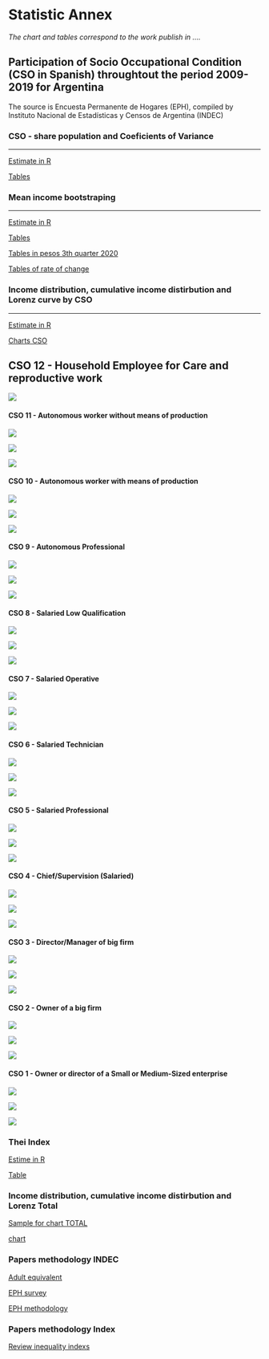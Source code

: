 Statistic Annex
================

*The chart and tables correspond to the work publish in ….*

## Participation of Socio Occupational Condition (CSO in Spanish) throughtout the period 2009-2019 for Argentina

The source is Encuesta Permanente de Hogares (EPH), compiled by
Instituto Nacional de Estadísticas y Censos de Argentina (INDEC)

### CSO - share population and Coeficients of Variance

-----

[Estimate in
R](https://github.com/emiliamillon/CSO/blob/master/CSO-measure-09-19.Rmd)

[Tables](https://github.com/emiliamillon/CSO/blob/master/cuadros_cso_tiempo.xlsx)

### Mean income bootstraping

-----

[Estimate in
R](https://github.com/emiliamillon/CSO/blob/master/boot-estimate.Rmd)

[Tables](https://github.com/emiliamillon/CSO/blob/master/cuadros_boot.xlsx)

[Tables in pesos 3th
quarter 2020](https://github.com/emiliamillon/CSO/blob/master/boot0919_imeR.csv)

[Tables of rate of
change](https://github.com/emiliamillon/CSO/blob/master/boot0919_TASA.csv)

### Income distribution, cumulative income distirbution and Lorenz curve by CSO

-----

[Estimate in
R](https://github.com/emiliamillon/CSO/blob/master/charts-CSO.Rmd)

[Charts
CSO](https://github.com/emiliamillon/CSO/tree/master/Graficos%20CSO)

## CSO 12 - Household Employee for Care and reproductive work

![](https://github.com/emiliamillon/CSO/blob/master/Graficos%20CSO/CSO12.jpeg?raw=true)

#### CSO 11 - Autonomous worker without means of production

![](https://github.com/emiliamillon/CSO/blob/master/Graficos%20CSO/CSO_11_g1.jpeg?raw=true)

![](https://github.com/emiliamillon/CSO/blob/master/Graficos%20CSO/CSO_11_g2.jpeg?raw=true)

![](https://github.com/emiliamillon/CSO/blob/master/Graficos%20CSO/CSO_11_g3.jpeg?raw=true)

#### CSO 10 - Autonomous worker with means of production

![](https://github.com/emiliamillon/CSO/blob/master/Graficos%20CSO/CSO_10_g1.jpeg?raw=true)

![](https://github.com/emiliamillon/CSO/blob/master/Graficos%20CSO/CSO_10_g2.jpeg?raw=true)

![](https://github.com/emiliamillon/CSO/blob/master/Graficos%20CSO/CSO_10_g3.jpeg?raw=true)

#### CSO 9 - Autonomous Professional

![](https://github.com/emiliamillon/CSO/blob/master/Graficos%20CSO/CSO_9_g1.jpeg?raw=true)

![](https://github.com/emiliamillon/CSO/blob/master/Graficos%20CSO/CSO_9_g2.jpeg?raw=true)

![](https://github.com/emiliamillon/CSO/blob/master/Graficos%20CSO/CSO_9_g3.jpeg?raw=true)

#### CSO 8 - Salaried Low Qualification

![](https://github.com/emiliamillon/CSO/blob/master/Graficos%20CSO/CSO_8_g1.jpeg?raw=true)

![](https://github.com/emiliamillon/CSO/blob/master/Graficos%20CSO/CSO_8_g2.jpeg?raw=true)

![](https://github.com/emiliamillon/CSO/blob/master/Graficos%20CSO/CSO_8_g3.jpeg?raw=true)

#### CSO 7 - Salaried Operative

![](https://github.com/emiliamillon/CSO/blob/master/Graficos%20CSO/CSO_7_g1.jpeg?raw=true)

![](https://github.com/emiliamillon/CSO/blob/master/Graficos%20CSO/CSO_7_g2.jpeg?raw=true)

![](https://github.com/emiliamillon/CSO/blob/master/Graficos%20CSO/CSO_7_g3.jpeg?raw=true)

#### CSO 6 - Salaried Technician

![](https://github.com/emiliamillon/CSO/blob/master/Graficos%20CSO/CSO_6_g1.jpeg?raw=true)

![](https://github.com/emiliamillon/CSO/blob/master/Graficos%20CSO/CSO_6_g2.jpeg?raw=true)

![](https://github.com/emiliamillon/CSO/blob/master/Graficos%20CSO/CSO_6_g3.jpeg?raw=true)

#### CSO 5 - Salaried Professional

![](https://github.com/emiliamillon/CSO/blob/master/Graficos%20CSO/CSO_5_g1.jpeg?raw=true)

![](https://github.com/emiliamillon/CSO/blob/master/Graficos%20CSO/CSO_5_g2.jpeg?raw=true)

![](https://github.com/emiliamillon/CSO/blob/master/Graficos%20CSO/CSO_5_g3.jpeg?raw=true)

#### CSO 4 - Chief/Supervision (Salaried)

![](https://github.com/emiliamillon/CSO/blob/master/Graficos%20CSO/CSO_4_g1.jpeg?raw=true)

![](https://github.com/emiliamillon/CSO/blob/master/Graficos%20CSO/CSO_4_g2.jpeg?raw=true)

![](https://github.com/emiliamillon/CSO/blob/master/Graficos%20CSO/CSO_4_g3.jpeg?raw=true)

#### CSO 3 - Director/Manager of big firm

![](https://github.com/emiliamillon/CSO/blob/master/Graficos%20CSO/CSO_3_g1.jpeg?raw=true)

![](https://github.com/emiliamillon/CSO/blob/master/Graficos%20CSO/CSO_3_g2.jpeg?raw=true)

![](https://github.com/emiliamillon/CSO/blob/master/Graficos%20CSO/CSO_3_g3.jpeg?raw=true)

#### CSO 2 - Owner of a big firm

![](https://github.com/emiliamillon/CSO/blob/master/Graficos%20CSO/CSO_2_g1.jpeg?raw=true)

![](https://github.com/emiliamillon/CSO/blob/master/Graficos%20CSO/CSO_2_g2.jpeg?raw=true)

![](https://github.com/emiliamillon/CSO/blob/master/Graficos%20CSO/CSO_2_g3.jpeg?raw=true)

#### CSO 1 - Owner or director of a Small or Medium-Sized enterprise

![](https://github.com/emiliamillon/CSO/blob/master/Graficos%20CSO/CSO_1_g1.jpeg?raw=true)

![](https://github.com/emiliamillon/CSO/blob/master/Graficos%20CSO/CSO_1_g2.jpeg?raw=true)

![](https://github.com/emiliamillon/CSO/blob/master/Graficos%20CSO/CSO_1_g3.jpeg?raw=true)

### Thei Index

[Estime in R](https://github.com/emiliamillon/CSO/blob/master/Theil.Rmd)

[Table](https://github.com/emiliamillon/CSO/blob/master/cuadros_theil_tetacero.xlsx)

### Income distribution, cumulative income distirbution and Lorenz Total

[Sample for chart
TOTAL](https://github.com/emiliamillon/CSO/blob/master/eph4_0919_sample.csv)

[chart](https://github.com/emiliamillon/CSO/tree/master/Chart%20TOTAL)

### Papers methodology INDEC

[Adult
equivalent](https://github.com/emiliamillon/CSO/blob/master/EPH_metodologia_22_pobreza.pdf)

[EPH
survey](https://github.com/emiliamillon/CSO/blob/master/EPH_registro_2t19.pdf)

[EPH
methodology](https://github.com/emiliamillon/CSO/blob/master/EPH_consideraciones_metodologicas_2t20.pdf)

### Papers methodology Index

[Review inequality
indexs](https://www.fbbva.es/publicaciones/desigualdad-y-bienestar-social-de-la-teoria-a-la-practica/)
